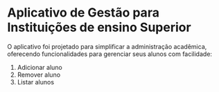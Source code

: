 # Aplicativo de Gestão para Instituições de ensino Superior

O aplicativo foi projetado para simplificar a administração acadêmica, oferecendo funcionalidades para gerenciar seus alunos com facilidade:

1. Adicionar aluno
2. Remover aluno
3. Listar alunos
